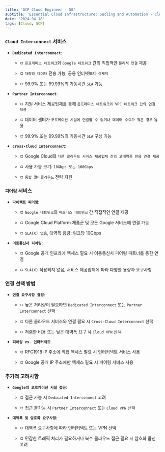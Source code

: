 ```yaml
---
title: 'GCP Cloud Engineer - 50'
subtitle: 'Essential Cloud Infrastructure: Sacling and Automation - Cloud Interconnect and Peering'
date: '2024-04-18'
tags: [Cloud, GCP]
---
```



### `Cloud Interconnect` 서비스

- **`Dedicated Interconnect`**:
  
  - ㅁ `온프레미스 네트워크`와 `Google 네트워크` 간의 직접적인 `물리적 연결` 제공
  
  - ㅁ `대량의 데이터` 전송 가능, 공용 인터넷보다 `경제적`
  
  - ㅁ 99.9% 또는 99.99%의 가동시간 `SLA` 가능

- **`Partner Interconnect`**:
  
  - ㅁ 지원 서비스 제공업체를 통해 `온프레미스 네트워크와 VPC 네트워크 간의 연결 제공`
  
  - ㅁ 데이터 센터가 `코로케이션 시설에 연결할 수 없거나 데이터 수요가 적은 경우` 유용
  
  - ㅁ 99.9% 또는 99.99%의 가동시간 `SLA` 구성 가능

- **`Cross-Cloud Interconnect`**:
  
  - ㅁ Google Cloud와 `다른 클라우드 서비스 제공업체 간의 고대역폭 전용 연결 제공`
  
  - ㅁ 사용 가능 크기: `10Gbps 또는 100Gbps`
  
  - ㅁ `통합 멀티클라우드` 전략 지원


### `피어링` 서비스

- **`다이렉트 피어링`**:
  
  - ㅁ `Google 네트워크`와 `비즈니스 네트워크` 간 직접적인 연결 제공
  
  - ㅁ Google Cloud Platform 제품군 및 모든 Google 서비스에 연결 가능
  
  - ㅁ `SLA(X) 없음`, 대역폭 용량: 링크당 10Gbps

- **`이동통신사 피어링`**:
  
  - ㅁ Google 공개 인프라에 액세스 필요 시 이동통신사 피어링 파트너를 통한 연결
  
  - ㅁ `SLA(X)` 적용되지 않음, 서비스 제공업체에 따라 다양한 용량과 요구사항


### 연결 선택 방법

- **`연결 요구사항 결정`**:
  
  - ㅁ 높은 처리량이 필요하면 `Dedicated Interconnect` 또는 `Partner Interconnect` 선택
  
  - ㅁ 다른 클라우드 서비스와 연결 필요 시 `Cross-Cloud Interconnect` 선택
  
  - ㅁ 저렴한 비용 또는 낮은 대역폭 요구 시 `Cloud VPN` 선택

- **`피어링 vs. 인터커넥트`**:
  
  - ㅁ RFC1918 IP 주소에 직접 액세스 필요 시 인터커넥트 서비스 사용
  
  - ㅁ Google 공개 IP 주소에만 액세스 필요 시 피어링 서비스 사용


### 추가적 고려사항

- **`Google의 코로케이션 시설 접근`**:
  
  - ㅁ 접근 가능 시 `Dedicated Interconnect` 고려
  
  - ㅁ 접근 불가능 시 `Partner Interconnect` 또는 `Cloud VPN` 선택

- **`대역폭 및 암호화 요구사항`**:
  
  - ㅁ 대역폭 요구사항에 따라 인터커넥트 또는 VPN 선택
  
  - ㅁ 민감한 트래픽 처리가 필요하거나 복수 클라우드 접근 필요 시 암호화 옵션 고려
